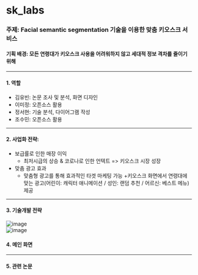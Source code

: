 # sk_labs
### 주제: Facial semantic segmentation 기술을 이용한 맞춤 키오스크 서비스
#### 기획 배경: 모든 연령대가 키오스크 사용을 어려워하지 않고 세대적 정보 격차를 줄이기 위해
---
#### 1. 역할
- 김유빈: 논문 조사 및 분석, 화면 디자인
- 이미정: 오픈소스 활용
- 정서현: 기술 분석, 다이어그램 작성
- 조수민: 오픈소스 활용
---
#### 2. 사업화 전략: 
* 보급률로 인한 매장 이익
  - 최저시급의 상승 & 코로나로 인한 언텍트 => 키오스크 시장 성장
* 맞춤 광고 효과
  - 맞춤형 광고를 통해 효과적인 타겟 마케팅 가능 
    +키오스크 화면에서 연령대에 맞는 광고(어린이: 캐릭터 애니메이션 / 성인: 랜덤 추천 / 어르신: 베스트 메뉴) 제공
---
#### 3. 기술개발 전략
![image](https://user-images.githubusercontent.com/69234788/118435546-230cb480-b71a-11eb-9b20-11b5304e8c4d.png)
<br>
![image](https://user-images.githubusercontent.com/69234788/118435555-2738d200-b71a-11eb-8aff-6bf6b5e88acd.png)
<br>
#### 4. 메인 화면
---
#### 5. 관련 논문 
